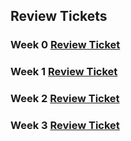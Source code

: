 ## Review Tickets

### Week 0 [Review Ticket](https://github.com/Anirudh123nasty/ARTri3/issues/5#issue-1168807723)

### Week 1 [Review Ticket](https://github.com/Anirudh123nasty/ARTri3/issues/6#issuecomment-1074327469)

### Week 2 [Review Ticket](https://github.com/Anirudh123nasty/ARTri3/issues/8)

### Week 3 [Review Ticket](https://github.com/Anirudh123nasty/ARTri3/issues/12#issue-1189214302)
